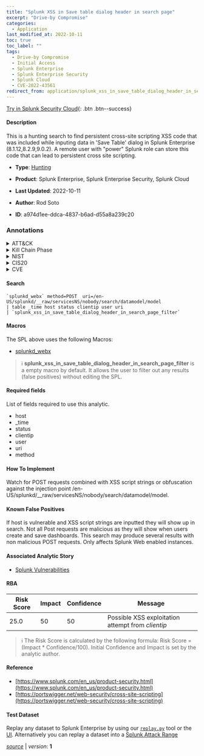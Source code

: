 ```yaml
---
title: "Splunk XSS in Save table dialog header in search page"
excerpt: "Drive-by Compromise"
categories:
  - Application
last_modified_at: 2022-10-11
toc: true
toc_label: ""
tags:
  - Drive-by Compromise
  - Initial Access
  - Splunk Enterprise
  - Splunk Enterprise Security
  - Splunk Cloud
  - CVE-2022-43561
redirect_from: application/splunk_xss_in_save_table_dialog_header_in_search_page/
---
```




[Try in Splunk Security Cloud](https://www.splunk.com/en_us/cyber-security.html){: .btn .btn--success}

#### Description

This is a hunting search to find persistent cross-site scripting XSS code that was included while inputing data in &#39;Save Table&#39; dialog in Splunk Enterprise (8.1.12,8.2.9,9.0.2). A remote user with &#34;power&#34; Splunk role can store this code that can lead to persistent cross site scripting.

- **Type**: [Hunting](https://github.com/splunk/security_content/wiki/Detection-Analytic-Types)
- **Product**: Splunk Enterprise, Splunk Enterprise Security, Splunk Cloud

- **Last Updated**: 2022-10-11
- **Author**: Rod Soto
- **ID**: a974d1ee-ddca-4837-b6ad-d55a8a239c20

### Annotations
<details>
  <summary>ATT&CK</summary>

<div markdown="1">

#### [ATT&CK](https://attack.mitre.org/)

| ID          | Technique   | Tactic         |
| ----------- | ----------- |--------------- |
| [T1189](https://attack.mitre.org/techniques/T1189/) | Drive-by Compromise | Initial Access |

</div>
</details>


<details>
  <summary>Kill Chain Phase</summary>

<div markdown="1">

* Delivery


</div>
</details>


<details>
  <summary>NIST</summary>

<div markdown="1">

* DE.AE



</div>
</details>

<details>
  <summary>CIS20</summary>

<div markdown="1">

* CIS 10



</div>
</details>

<details>
  <summary>CVE</summary>

<div markdown="1">

| ID          | Summary | [CVSS](https://nvd.nist.gov/vuln-metrics/cvss) |
| ----------- | ----------- | -------------- |
| [CVE-2022-43561](https://nvd.nist.gov/vuln/detail/CVE-2022-43561) | In Splunk Enterprise versions below 8.1.12, 8.2.9, and 9.0.2, a remote user that holds the “power” Splunk role can store arbitrary scripts that can lead to persistent cross-site scripting (XSS). The vulnerability affects instances with Splunk Web enabled. | None |



</div>
</details>


#### Search

```
`splunkd_webx` method=POST  uri=/en-US/splunkd/__raw/servicesNS/nobody/search/datamodel/model 
| table _time host status clientip user uri 
| `splunk_xss_in_save_table_dialog_header_in_search_page_filter`
```

#### Macros
The SPL above uses the following Macros:
* [splunkd_webx](https://github.com/splunk/security_content/blob/develop/macros/splunkd_webx.yml)

> :information_source:
> **splunk_xss_in_save_table_dialog_header_in_search_page_filter** is a empty macro by default. It allows the user to filter out any results (false positives) without editing the SPL.



#### Required fields
List of fields required to use this analytic.
* host
* _time
* status
* clientip
* user
* uri
* method



#### How To Implement
Watch for POST requests combined with XSS script strings or obfuscation against the injection point /en-US/splunkd/__raw/servicesNS/nobody/search/datamodel/model.
#### Known False Positives
If host is vulnerable and XSS script strings are inputted they will show up in search. Not all Post requests are malicious as they will show when users create and save dashboards. This search may produce several results with non malicious POST requests. Only affects Splunk Web enabled instances.

#### Associated Analytic Story
* [Splunk Vulnerabilities](/stories/splunk_vulnerabilities)




#### RBA

| Risk Score  | Impact      | Confidence   | Message      |
| ----------- | ----------- |--------------|--------------|
| 25.0 | 50 | 50 | Possible XSS exploitation attempt from $clientip$ |


> :information_source:
> The Risk Score is calculated by the following formula: Risk Score = (Impact * Confidence/100). Initial Confidence and Impact is set by the analytic author.


#### Reference

* [https://www.splunk.com/en_us/product-security.html](https://www.splunk.com/en_us/product-security.html)
* [https://portswigger.net/web-security/cross-site-scripting](https://portswigger.net/web-security/cross-site-scripting)



#### Test Dataset
Replay any dataset to Splunk Enterprise by using our [`replay.py`](https://github.com/splunk/attack_data#using-replaypy) tool or the [UI](https://github.com/splunk/attack_data#using-ui).
Alternatively you can replay a dataset into a [Splunk Attack Range](https://github.com/splunk/attack_range#replay-dumps-into-attack-range-splunk-server)




[*source*](https://github.com/splunk/security_content/tree/develop/detections/application/splunk_xss_in_save_table_dialog_header_in_search_page.yml) \| *version*: **1**